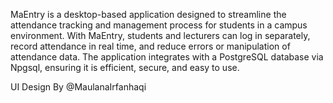 MaEntry is a desktop-based application designed to streamline the attendance tracking and management process for students in a campus environment. With MaEntry, students and lecturers can log in separately, record attendance in real time, and reduce errors or manipulation of attendance data. The application integrates with a PostgreSQL database via Npgsql, ensuring it is efficient, secure, and easy to use. 

UI Design By @MaulanaIrfanhaqi
